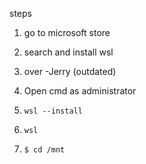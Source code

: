 
steps
1. go to microsoft store
2. search and install wsl
3. over
    -Jerry (outdated)


1. Open cmd as administrator
2. `wsl --install`
3. `wsl`
4. `$ cd /mnt`